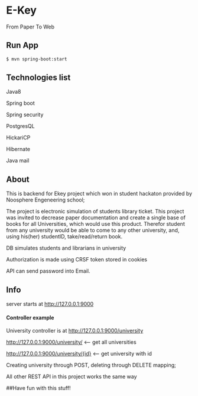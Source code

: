 # E-Key
From Paper To Web

## Run App
```sh
$ mvn spring-boot:start
```
## Technologies list
Java8

Spring boot

Spring security

PostgresQL

HickariCP

Hibernate

Java mail

## About

This is backend for Ekey project which won in student hackaton provided by Noosphere Engeneering school;

The project is electronic simulation of students library ticket. This project was invited to decrease paper documentation and create a single base of books for all Universities, which would use this product.
Therefor student from any university would be able to come to any other university, and, using his(her) studentID, take/read/return book. 

DB simulates students and librarians in university

Authorization is made using CRSF token stored in cookies

API can send password into Email.

## Info
server starts at http://127.0.0.1:9000

#### Controller example

University controller is at http://127.0.0.1:9000/university

http://127.0.0.1:9000/university/ <-- get all universities

http://127.0.0.1:9000/university/{id} <-- get university with id

Creating university through POST, deleting through DELETE mapping;

All other REST API in this project works the same way

##Have fun with this stuff!
